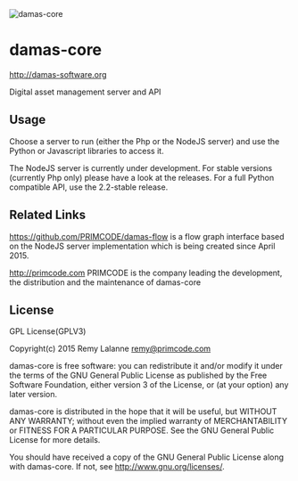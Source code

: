 <img src="http://damas-software.com/bin/damas_logo.png" alt="damas-core"/>


# damas-core
http://damas-software.org

Digital asset management server and API

## Usage
Choose a server to run (either the Php or the NodeJS server) and use the Python or Javascript libraries to access it.

The NodeJS server is currently under development. For stable versions (currently Php only) please have a look at the releases. For a full Python compatible API, use the 2.2-stable release.

## Related Links

https://github.com/PRIMCODE/damas-flow is a flow graph interface based on the NodeJS server implementation which is being created since April 2015.

http://primcode.com PRIMCODE is the company leading the development, the distribution and the maintenance of damas-core


## License
GPL License(GPLV3)

Copyright(c) 2015 Remy Lalanne remy@primcode.com

damas-core is free software: you can redistribute it and/or modify
it under the terms of the GNU General Public License as published by
the Free Software Foundation, either version 3 of the License, or
(at your option) any later version.

damas-core is distributed in the hope that it will be useful,
but WITHOUT ANY WARRANTY; without even the implied warranty of
MERCHANTABILITY or FITNESS FOR A PARTICULAR PURPOSE.  See the
GNU General Public License for more details.

You should have received a copy of the GNU General Public License
along with damas-core.  If not, see <http://www.gnu.org/licenses/>.
